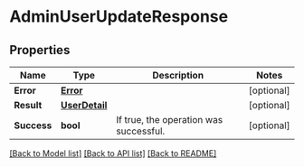 # AdminUserUpdateResponse

## Properties

Name | Type | Description | Notes
------------ | ------------- | ------------- | -------------
**Error** | [**Error**](Error.md) |  | [optional] 
**Result** | [**UserDetail**](UserDetail.md) |  | [optional] 
**Success** | **bool** | If true, the operation was successful. | [optional] 

[[Back to Model list]](../README.md#documentation-for-models) [[Back to API list]](../README.md#documentation-for-api-endpoints) [[Back to README]](../README.md)


